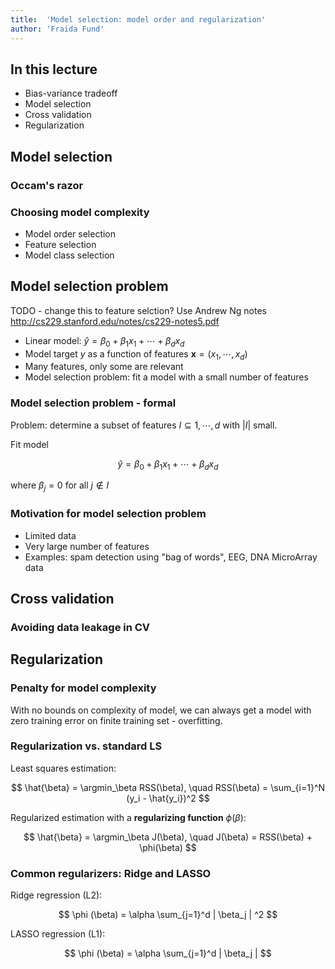```yaml
---
title:  'Model selection: model order and regularization'
author: 'Fraida Fund'
---
```



## In this lecture

* Bias-variance tradeoff
* Model selection
* Cross validation
* Regularization




## Model selection

### Occam's razor

### Choosing model complexity

* Model order selection
* Feature selection
* Model class selection


## Model selection problem

TODO - change this to feature selction? Use Andrew Ng notes http://cs229.stanford.edu/notes/cs229-notes5.pdf

* Linear model: $\hat{y} = \beta_0 + \beta_1 x_1 + \cdots + \beta_d x_d$
* Model target $y$ as a function of features $\symbf{x} = (x_1, \cdots, x_d)$
* Many features, only some are relevant
* Model selection problem: fit a model with a small number of features

### Model selection problem - formal

Problem: determine a subset of features $I \subseteq {1, \cdots, d}$ with $|I|$ small.

Fit model 

$$\hat{y} = \beta_0 + \beta_1 x_1 + \cdots + \beta_d x_d$$

where $\beta_j = 0$ for all $j \notin I$

### Motivation for model selection problem

* Limited data
* Very large number of features
* Examples: spam detection using "bag of words", EEG, DNA MicroArray data


## Cross validation


### Avoiding data leakage in CV


## Regularization

### Penalty for model complexity

With no bounds on complexity of model, we can always get a model with zero training error on finite training set - overfitting.

### Regularization vs. standard LS

Least squares estimation:

$$ \hat{\beta} = \argmin_\beta RSS(\beta), \quad RSS(\beta) = \sum_{i=1}^N (y_i - \hat{y_i})^2 $$

Regularized estimation with a **regularizing function** $\phi(\beta)$:


$$ \hat{\beta} = \argmin_\beta J(\beta), \quad  J(\beta) = RSS(\beta) + \phi(\beta) $$


### Common regularizers: Ridge and LASSO

Ridge regression (L2):

$$ \phi (\beta) = \alpha \sum_{j=1}^d | \beta_j | ^2 $$

LASSO regression (L1):

$$ \phi (\beta) = \alpha \sum_{j=1}^d | \beta_j | $$